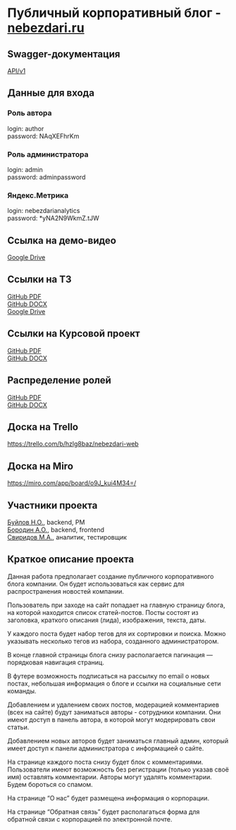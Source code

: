 # Публичный корпоративный блог - [nebezdari.ru](https://nebezdari.ru)
## Swagger-документация
[API/v1](https://nebezdari.ru/api/v1/swagger/)
## Данные для входа
### Роль автора
login: author  
password: NAqXEFhrKm
### Роль администратора
login: admin  
password: adminpassword
### Яндекс.Метрика
login: nebezdarianalytics  
password: *yNA2N9WkmZ.tJW
## Ссылка на демо-видео
[Google Drive](https://drive.google.com/file/d/1AmLJdMrwq3bVH_NeWNa3s1ljeOxUpWs_/view?usp=sharing)
## Ссылки на ТЗ
[GitHub PDF](https://github.com/dendy1/nebezdari-web/blob/master/Documentation/%D0%A2%D0%B5%D1%85%D0%BD%D0%B8%D1%87%D0%B5%D1%81%D0%BA%D0%BE%D0%B5%20%D0%B7%D0%B0%D0%B4%D0%B0%D0%BD%D0%B8%D0%B5/%D0%A2%D0%B5%D1%85%D0%BD%D0%B8%D1%87%D0%B5%D1%81%D0%BA%D0%BE%D0%B5%20%D0%B7%D0%B0%D0%B4%D0%B0%D0%BD%D0%B8%D0%B5.pdf)  
[GitHub DOCX](https://github.com/dendy1/nebezdari-web/blob/master/Documentation/%D0%A2%D0%B5%D1%85%D0%BD%D0%B8%D1%87%D0%B5%D1%81%D0%BA%D0%BE%D0%B5%20%D0%B7%D0%B0%D0%B4%D0%B0%D0%BD%D0%B8%D0%B5/%D0%A2%D0%B5%D1%85%D0%BD%D0%B8%D1%87%D0%B5%D1%81%D0%BA%D0%BE%D0%B5%20%D0%B7%D0%B0%D0%B4%D0%B0%D0%BD%D0%B8%D0%B5.docx)  
[Google Drive](https://drive.google.com/file/d/1oY4O2cllD_YvFf6duvnjsTf1rw3fkYBQ/view)
## Ссылки на Курсовой проект
[GitHub PDF](https://github.com/dendy1/nebezdari-web/blob/master/Documentation/%D0%9A%D1%83%D1%80%D1%81%D0%BE%D0%B2%D0%BE%D0%B9%20%D0%BF%D1%80%D0%BE%D0%B5%D0%BA%D1%82/nebezdari.ru%20%D0%9A%D1%83%D1%80%D1%81%D0%BE%D0%B2%D0%BE%D0%B9%20%D0%BF%D1%80%D0%BE%D0%B5%D0%BA%D1%82.pdf)  
[GitHub DOCX](https://github.com/dendy1/nebezdari-web/blob/master/Documentation/%D0%9A%D1%83%D1%80%D1%81%D0%BE%D0%B2%D0%BE%D0%B9%20%D0%BF%D1%80%D0%BE%D0%B5%D0%BA%D1%82/nebezdari.ru%20%D0%9A%D1%83%D1%80%D1%81%D0%BE%D0%B2%D0%BE%D0%B9%20%D0%BF%D1%80%D0%BE%D0%B5%D0%BA%D1%82.docx)  
## Распределение ролей
[GitHub PDF](https://github.com/dendy1/nebezdari-web/blob/master/Documentation/%D0%A0%D0%B0%D1%81%D0%BF%D1%80%D0%B5%D0%B4%D0%B5%D0%BB%D0%B5%D0%BD%D0%B8%D0%B5%20%D1%80%D0%BE%D0%BB%D0%B5%D0%B9.pdf)  
[GitHub DOCX](https://github.com/dendy1/nebezdari-web/blob/master/Documentation/%D0%A0%D0%B0%D1%81%D0%BF%D1%80%D0%B5%D0%B4%D0%B5%D0%BB%D0%B5%D0%BD%D0%B8%D0%B5%20%D1%80%D0%BE%D0%BB%D0%B5%D0%B9.docx)  
## Доска на Trello
https://trello.com/b/hzlg8baz/nebezdari-web
## Доска на Miro
https://miro.com/app/board/o9J_kui4M34=/
## Участники проекта
[Буйлов Н.О.](mailto:builovn@gmail.ru?subject=[GitHub]%20Публичный%20корпоративный%20блог), backend, PM  
[Бородин А.О.](mailto:borodin_a_o@sc.vsu.ru?subject=[GitHub]%20Публичный%20корпоративный%20блог), backend, frontend  
[Свиридов М.А.](mailto:volard39@gmail.com?subject=[GitHub]%20Публичный%20корпоративный%20блог), аналитик, тестировщик
## Краткое описание проекта
Данная работа предполагает создание публичного корпоративного блога компании. Он будет использоваться как сервис для распространения новостей компании.  

Пользователь при заходе на сайт попадает на главную страницу блога, на которой находится список статей-постов. Посты состоят из заголовка, краткого описания (лида), изображения, текста, даты.  

У каждого поста будет набор тегов для их сортировки и поиска. Можно указывать несколько тегов из набора, созданного администратором.  

В конце главной страницы блога снизу располагается пагинация — порядковая навигация страниц.  

В футере возможность подписаться на рассылку по email о новых постах, небольшая информация о блоге и ссылки на социальные сети команды.  

Добавлением и удалением своих постов, модерацией комментариев (всех на сайте) будут заниматься авторы - сотрудники компании. Они имеют доступ в панель автора, в которой могут модерировать свои статьи.  

Добавлением новых авторов будет заниматься главный админ, который имеет доступ к панели администратора с информацией о сайте.  

На странице каждого поста снизу будет блок с комментариями. Пользователи имеют возможность без регистрации (только указав своё имя) оставлять комментарии. Авторы могут удалять комментарии. Будем бороться со спамом.  

На странице “О нас” будет размещена информация о корпорации.  

На странице “Обратная связь” будет располагаться форма для обратной связи с корпорацией по электронной почте.
